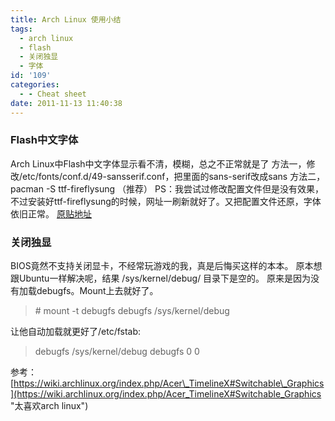 ```yaml
---
title: Arch Linux 使用小结
tags:
  - arch linux
  - flash
  - 关闭独显
  - 字体
id: '109'
categories:
  - - Cheat sheet
date: 2011-11-13 11:40:38
---
```


### Flash中文字体

Arch Linux中Flash中文字体显示看不清，模糊，总之不正常就是了 方法一，修改/etc/fonts/conf.d/49-sansserif.conf，把里面的sans-serif改成sans 方法二，pacman -S ttf-fireflysung （推荐） PS：我尝试过修改配置文件但是没有效果，不过安装好ttf-fireflysung的时候，网址一刷新就好了。又把配置文件还原，字体依旧正常。 [原贴地址](http://lilacblog.appspot.com/2011/10/30/archlinux-flash-font.html "不一定能打开")

### 关闭独显

BIOS竟然不支持关闭显卡，不经常玩游戏的我，真是后悔买这样的本本。 原本想跟Ubuntu一样解决呢，结果 /sys/kernel/debug/ 目录下是空的。 原来是因为没有加载debugfs。Mount上去就好了。

> \# mount -t debugfs debugfs /sys/kernel/debug

让他自动加载就更好了/etc/fstab:

> debugfs /sys/kernel/debug debugfs 0 0

参考：[https://wiki.archlinux.org/index.php/Acer\_TimelineX#Switchable\_Graphics](https://wiki.archlinux.org/index.php/Acer_TimelineX#Switchable_Graphics "太喜欢arch linux")